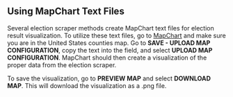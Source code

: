 ## Using MapChart Text Files

Several election scraper methods create MapChart text files for election result visualization. To utilize these text files, go to [MapChart](https://mapchart.net/usa-counties.html) and make sure you are in the United States counties map. Go to **SAVE - UPLOAD MAP CONFIGURATION**, copy the text into the field, and select **UPLOAD MAP CONFIGURATION**. MapChart should then create a visualization of the proper data from the election scraper. 

To save the visualization, go to **PREVIEW MAP** and select **DOWNLOAD MAP**. This will download the visualization as a .png file.
